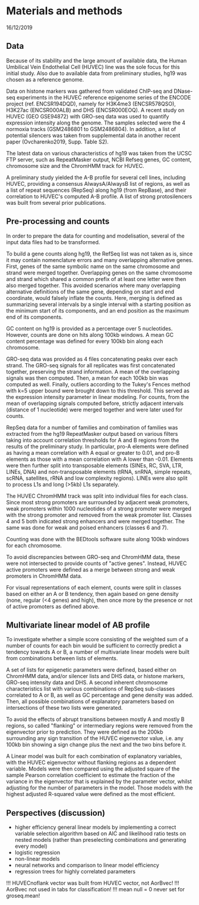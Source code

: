 Materials and methods
=====================

16/12/2019


Data
----

Because of its stability and the large amount of available data, the Human Umbilical Vein Endothelial Cell (HUVEC) line was the sole focus for this initial study.
Also due to available data from preliminary studies, hg19 was chosen as a reference genome.

Data on histone markers was gathered from validated ChIP-seq and DNase-seq experiments in the HUVEC reference epigenome series of the ENCODE project (ref. ENCSR194DQD), namely for H3K4me3 (ENCSR578QSO), H3K27ac (ENCSR000ALB) and DHS (ENCSR000EOQ).
A recent study on HUVEC (GEO GSE94872) with GRO-seq data was used to quantify expression intensity along the genome.  The samples selected were the 4 normoxia tracks (GSM2486801 to GSM2486804).
In addition, a list of potential silencers was taken from supplemental data in another recent paper (Ovcharenko2019, Supp. Table S2).

The latest data on various characteristics of hg19 was taken from the UCSC FTP server, such as RepeatMasker output, NCBI Refseq genes, GC content, chromosome size and the ChromHMM track for HUVEC.

A preliminary study yielded the A-B profile for several cell lines, including HUVEC, providing a consensus AlwaysA/AlwaysB list of regions, as well as a list of repeat sequences (RepSeq) along hg19 (from RepBase), and their correlation to HUVEC's computed A-B profile.
A list of strong protosilencers was built from several prior publications.


Pre-processing and counts
-------------------------

In order to prepare the data for counting and modelisation, several of the input data files had to be transformed.

To build a gene counts along hg19, the RefSeq list was not taken as is, since it may contain nomenclature errors and many overlapping alternative genes.  First, genes of the same symbolic name on the same chromosome and strand were merged together.  Overlapping genes on the same chromosome and strand which shared a common prefix of at least one letter were then also merged together.  This avoided scenarios where many overlapping alternative definitions of the same gene, depending on start and end coordinate, would falsely inflate the counts.  Here, merging is defined as summarizing several intervals by a single interval with a starting position as the minimum start of its components, and an end position as the maximum end of its components.

GC content on hg19 is provided as a percentage over 5 nucleotides.  However, counts are done on hits along 100kb windows.  A mean GC content percentage was defined for every 100kb bin along each chromosome.

GRO-seq data was provided as 4 files concatenating peaks over each strand.  The GRO-seq signals for all replicates was first concatenated together, preserving the strand information.  A mean of the overlapping signals was then computed.  Then, a mean for each 100kb bin was computed as well.  Finally, outliers according to the Tukey's Fences method with k=5 upper bound were brought down to this threshold.  This served as the expression intensity parameter in linear modeling.  For counts, from the mean of overlapping signals computed before, strictly adjacent intervals (distance of 1 nucleotide) were merged together and were later used for counts.

RepSeq data for a number of families and combination of families was extracted from the hg19 RepeatMasker output based on various filters taking into account correlation thresholds for A and B regions from the results of the preliminary study.  In particular, pro-A elements were defined as having a mean correlation with A equal or greater to 0.01, and pro-B elements as those with a mean correlation with A lower than -0.01.  Elements were then further split into transposable elements (SINEs, RC, SVA, LTR, LINEs, DNA) and non-transposable elements (tRNA, snRNA, simple repeats, scRNA, satellites, rRNA and low complexity regions).  LINEs were also split to process L1s and long (>5kb) L1s separately.

The HUVEC ChromHMM track was split into individual files for each class.  Since most strong promoters are surrounded by adjacent weak promoters, weak promoters within 1000 nucleotides of a strong promoter were merged with the strong promoter and removed from the weak promoter list.  Classes 4 and 5 both indicated strong enhancers and were merged together.  The same was done for weak and poised enhancers (classes 6 and 7).

Counting was done with the BEDtools software suite along 100kb windows for each chromosome.

To avoid discrepancies between GRO-seq and ChromHMM data, these were not intersected to provide counts of "active genes".  Instead, HUVEC active promoters were defined as a merge between strong and weak promoters in ChromHMM data.

For visual representations of each element, counts were split in classes based on either an A or B tendency, then again based on gene density (none, regular (<4 genes) and high), then once more by the presence or not of active promoters as defined above.


Multivariate linear model of AB profile
---------------------------------------

To investigate whether a simple score consisting of the weighted sum of a number of counts for each bin would be sufficient to correctly predict a tendency towards A or B, a number of multivariate linear models were built from combinations between lists of elements.

A set of lists for epigenetic parameters were defined, based either on ChromHMM data, and/or silencer lists and DHS data, or histone markers, GRO-seq intensity data and DHS.  A second inherent chromosome characteristics list with various combinations of RepSeq sub-classes correlated to A or B, as well as GC percentage and gene density was added.  Then, all possible combinations of explanatory parameters based on intersections of these two lists were generated.

To avoid the effects of abrupt transitions between mostly A and mostly B regions, so called "flanking" or intermediary regions were removed from the eigenvector prior to prediction.  They were defined as the 200kb surrounding any sign transition of the HUVEC eigenvector value, i.e. any 100kb bin showing a sign change plus the next and the two bins before it.

A Linear model was built for each combination of explanatory variables, with the HUVEC eigenvector without flanking regions as a dependent variable.  Models were then compared using the adjusted square of the sample Pearson correlation coefficient to estimate the fraction of the variance in the eigenvector that is explained by the parameter vector, whilst adjusting for the number of parameters in the model.  Those models with the highest adjusted R-squared value were defined as the most efficient.


Perspectives (discussion)
-------------------------
- higher efficiency general linear models by implementing a correct variable selection algorithm based on AIC and likelihood ratio tests on nested models (rather than preselecting combinations and generating every model)
- logistic regression
- non-linear models
- neural networks and comparison to linear model efficiency
- regression trees for highly correlated parameters


!!! HUVECnoflank vector was built from HUVEC vector, not AorBvec!
!!! AorBvec not used in tabs for classification!
!!! mean null = 0 never set for groseq.mean!
